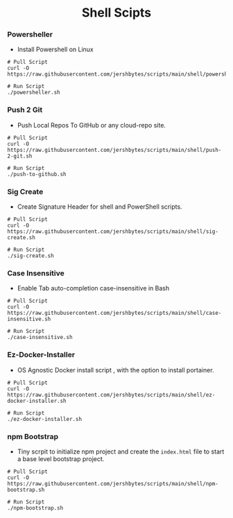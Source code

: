 <h1 align="center"> Shell Scipts </h1>



### Powersheller

- Install Powershell on Linux

```shell
# Pull Script
curl -O https://raw.githubusercontent.com/jershbytes/scripts/main/shell/powersheller.sh

# Run Script
./powersheller.sh
```

### Push 2 Git

- Push Local Repos To GitHub or any cloud-repo site.

```shell
# Pull Script
curl -O https://raw.githubusercontent.com/jershbytes/scripts/main/shell/push-2-git.sh

# Run Script
./push-to-github.sh
```
### Sig Create

-  Create Signature Header for shell and PowerShell scripts.

```shell
# Pull Script
curl -O https://raw.githubusercontent.com/jershbytes/scripts/main/shell/sig-create.sh

# Run Script
./sig-create.sh
```
### Case Insensitive

-  Enable Tab auto-completion case-insensitive in Bash

```shell
# Pull Script
curl -O https://raw.githubusercontent.com/jershbytes/scripts/main/shell/case-insensitive.sh

# Run Script
./case-insensitive.sh
```

### Ez-Docker-Installer

-  OS Agnostic Docker install script , with the option to install portainer.

```shell
# Pull Script
curl -O https://raw.githubusercontent.com/jershbytes/scripts/main/shell/ez-docker-installer.sh

# Run Script
./ez-docker-installer.sh
```

### npm Bootstrap

-  Tiny scrpit to initialize npm project and create the `index.html` file to start a base level bootstrap project.

```shell
# Pull Script
curl -O https://raw.githubusercontent.com/jershbytes/scripts/main/shell/npm-bootstrap.sh

# Run Script
./npm-bootstrap.sh
```


